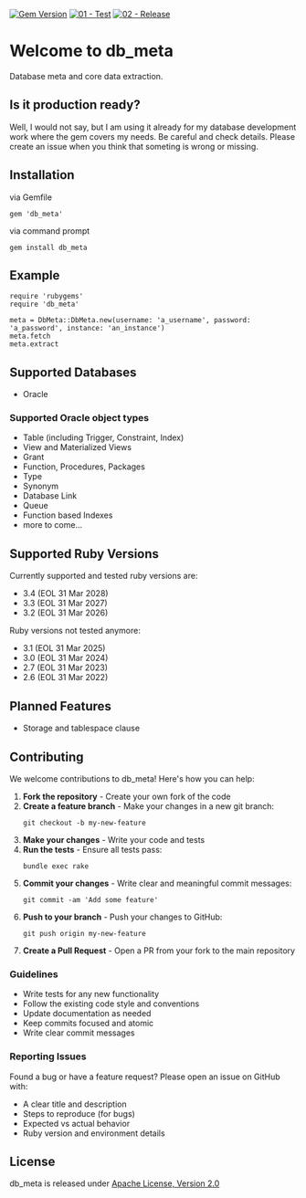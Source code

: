 [![Gem Version](https://badge.fury.io/rb/db_meta.svg)](https://badge.fury.io/rb/db_meta)
[![01 - Test](https://github.com/thomis/db_meta/actions/workflows/01_test.yml/badge.svg)](https://github.com/thomis/db_meta/actions/workflows/01_test.yml)
[![02 - Release](https://github.com/thomis/db_meta/actions/workflows/02_release.yml/badge.svg)](https://github.com/thomis/db_meta/actions/workflows/02_release.yml)

# Welcome to db_meta
Database meta and core data extraction.

## Is it production ready?

Well, I would not say, but I am using it already for my database development work where the gem covers my needs. Be careful and check details. Please create an issue when you think that someting is wrong or missing.

## Installation
via Gemfile
```
gem 'db_meta'
```

via command prompt
```
gem install db_meta
```

## Example
```
require 'rubygems'
require 'db_meta'

meta = DbMeta::DbMeta.new(username: 'a_username', password: 'a_password', instance: 'an_instance')
meta.fetch
meta.extract
```

## Supported Databases
- Oracle

### Supported Oracle object types
- Table (including Trigger, Constraint, Index)
- View and Materialized Views
- Grant
- Function, Procedures, Packages
- Type
- Synonym
- Database Link
- Queue
- Function based Indexes
- more to come...

## Supported Ruby Versions

Currently supported and tested ruby versions are:

- 3.4 (EOL 31 Mar 2028)
- 3.3 (EOL 31 Mar 2027)
- 3.2 (EOL 31 Mar 2026)

Ruby versions not tested anymore:

- 3.1 (EOL 31 Mar 2025)
- 3.0 (EOL 31 Mar 2024)
- 2.7 (EOL 31 Mar 2023)
- 2.6 (EOL 31 Mar 2022)

## Planned Features
- Storage and tablespace clause

## Contributing

We welcome contributions to db_meta! Here's how you can help:

1. **Fork the repository** - Create your own fork of the code
2. **Create a feature branch** - Make your changes in a new git branch:
   ```
   git checkout -b my-new-feature
   ```
3. **Make your changes** - Write your code and tests
4. **Run the tests** - Ensure all tests pass:
   ```
   bundle exec rake
   ```
5. **Commit your changes** - Write clear and meaningful commit messages:
   ```
   git commit -am 'Add some feature'
   ```
6. **Push to your branch** - Push your changes to GitHub:
   ```
   git push origin my-new-feature
   ```
7. **Create a Pull Request** - Open a PR from your fork to the main repository

### Guidelines

- Write tests for any new functionality
- Follow the existing code style and conventions
- Update documentation as needed
- Keep commits focused and atomic
- Write clear commit messages

### Reporting Issues

Found a bug or have a feature request? Please open an issue on GitHub with:
- A clear title and description
- Steps to reproduce (for bugs)
- Expected vs actual behavior
- Ruby version and environment details

## License
db_meta is released under [Apache License, Version 2.0](https://opensource.org/licenses/Apache-2.0)
